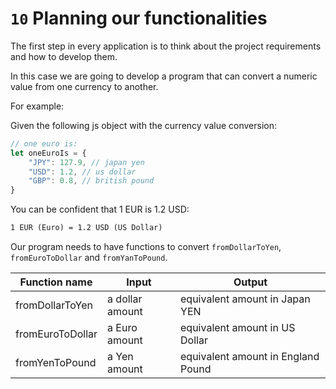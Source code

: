 # `10` Planning our functionalities

The first step in every application is to think about the project requirements and how to develop them.

In this case we are going to develop a program that can convert a numeric value from one currency to another.

For example:

Given the following js object with the currency value conversion:

```js
// one euro is:
let oneEuroIs = {
    "JPY": 127.9, // japan yen
    "USD": 1.2, // us dollar
    "GBP": 0.8, // british pound
}
```

You can be confident that 1 EUR is 1.2 USD:

```txt
1 EUR (Euro) = 1.2 USD (US Dollar)
```

Our program needs to have functions to convert `fromDollarToYen`, `fromEuroToDollar` and `fromYanToPound`.

| Function name     | Input             | Output                            |
| ----------------- | ----------------- | ----------------------------------|
| fromDollarToYen   | a dollar amount   | equivalent amount in Japan YEN    |
| fromEuroToDollar  | a Euro amount     | equivalent amount in US Dollar    |
| fromYenToPound    | a Yen amount      | equivalent amount in England Pound|
